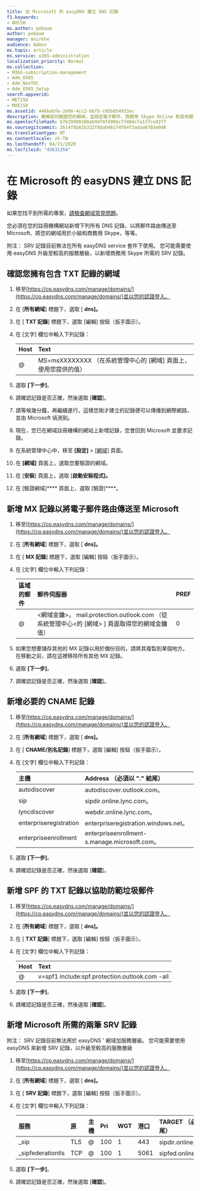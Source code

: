 ```yaml
---
title: 在 Microsoft 的 easyDNS 建立 DNS 記錄
f1.keywords:
- NOCSH
ms.author: pebaum
author: pebaum
manager: mnirkhe
audience: Admin
ms.topic: article
ms.service: o365-administration
localization_priority: Normal
ms.collection:
- M365-subscription-management
- Adm_O365
- Adm_NonTOC
- Adm_O365_Setup
search.appverid:
- MET150
- MOE150
ms.assetid: 446babfe-2e08-4cc2-bbfb-c05b854933ac
description: 瞭解如何驗證您的網域，並設定電子郵件、商務用 Skype Online 和其他服務的 DNS 記錄，以供 Microsoft easyDNS。
ms.openlocfilehash: b7b29900108ab94f0fd99dcf3404cfa137ce92ff
ms.sourcegitcommit: 2614f8b81b332f8dab461f4f64f3adaa6703e0d6
ms.translationtype: MT
ms.contentlocale: zh-TW
ms.lasthandoff: 04/21/2020
ms.locfileid: "43631354"
---
```

# <a name="create-dns-records-at-easydns-for-microsoft"></a>在 Microsoft 的 easyDNS 建立 DNS 記錄

如果您找不到所需的專案，[請檢查網域常見問題](../setup/domains-faq.md)。 
  
您必須在您的註冊機構網站新增下列所有 DNS 記錄，以將郵件路由傳送至 Microsoft、將您的網域用於小組和商務用 Skype，等等。
  
附注： SRV 記錄目前無法在所有 easyDNS service 套件下使用。 您可能需要使用 easyDNS 升級至較高的服務層級，以新增商務用 Skype 所需的 SRV 記錄。
  
## <a name="verify-that-you-own-the-domain-with-a-txt-record"></a>確認您擁有包含 TXT 記錄的網域

1. 移至[https://cp.easydns.com/manage/domains/](https://cp.easydns.com/manage/domains/)並以您的認證登入。 
    
2. 在 [**所有網域**] 標題下，選取 [ **dns]。**
    
3. 在 [ **TXT 記錄**] 標題下，選取 [編輯] 按鈕（扳手圖示）。 
    
4. 在 [文字] 欄位中輸入下列記錄：
    
    |**Host**|**Text**|
    |:-----|:-----|
    |@  <br/> |MS=msXXXXXXXX （在系統管理中心的 [網域] 頁面上，使用您提供的值）  <br/> |
   
5. 選取 **[下一步]**。 
    
6. 請確認記錄是否正確，然後選取 [**確認**]。 
    
7. 請等候幾分鐘，再繼續進行，這樣您剛才建立的記錄便可以傳播到網際網路，並由 Microsoft 偵測到。
    
8. 現在，您已在網域註冊機構的網站上新增記錄，您會回到 Microsoft 並要求記錄。
    
9. 在系統管理中心中，移至 **[設定]** \> <a href="https://go.microsoft.com/fwlink/p/?linkid=834818" target="_blank">[網域]</a> 頁面。
    
10. 在 **[網域]** 頁面上，選取您要驗證的網域。 
    
11. 在 [**安裝**] 頁面上，選取 [**啟動安裝程式]。**
    
12. 在 [驗證網域]**** 頁面上，選取 [驗證]****。 
    
## <a name="add-an-mx-record-to-route-email-to-microsoft"></a>新增 MX 記錄以將電子郵件路由傳送至 Microsoft

1. 移至[https://cp.easydns.com/manage/domains/](https://cp.easydns.com/manage/domains/)並以您的認證登入。 
    
2. 在 [**所有網域**] 標題下，選取 [ **dns]。**
    
3. 在 [ **MX 記錄**] 標題下，選取 [編輯] 按鈕（扳手圖示）。 
    
4. 在 [文字] 欄位中輸入下列記錄：
    
    |**區域的郵件**|**郵件伺服器**|**PREF**|
    |:-----|:-----|:-----|
    |@  <br/> |\<網域金鑰\>。 mail.protection.outlook.com （從系統管理中心\<的 [網域\> ] 頁面取得您的網域金鑰值）  <br/> |0  <br/> |
   
2. 如果您想要儲存其他的 MX 記錄以用於備份目的，請將其複製到某個地方。 在移動之前，請在這裡移除所有其他 MX 記錄。
    
5. 選取 **[下一步]**。 
    
6. 請確認記錄是否正確，然後選取 [**確認**]。 
    
## <a name="add-the-required-cname-records"></a>新增必要的 CNAME 記錄

1. 移至[https://cp.easydns.com/manage/domains/](https://cp.easydns.com/manage/domains/)並以您的認證登入。 
    
2. 在 [**所有網域**] 標題下，選取 [ **dns]。**
    
3. 在 [ **CNAME/別名記錄**] 標題下，選取 [編輯] 按鈕（扳手圖示）。 
    
4. 在 [文字] 欄位中輸入下列記錄：


    |**主機**|**Address （必須以 "." 結尾）**|
    |:-----|:-----|
    |autodiscover  <br/> |autodiscover.outlook.com。  <br/> |
    |sip  <br/> |sipdir.online.lync.com。  <br/> |
    |lyncdiscover  <br/> |webdir.online.lync.com。  <br/> |
    |enterpriseregistration  <br/> |enterpriseregistration.windows.net。  <br/> |
    |enterpriseenrollment  <br/> |enterpriseenrollment-s.manage.microsoft.com。  <br/> |
   
5. 選取 **[下一步]**。 
    
6. 請確認記錄是否正確，然後選取 [**確認**]。 
    
## <a name="add-a-txt-record-for-spf-to-help-prevent-email-spam"></a>新增 SPF 的 TXT 記錄以協助防範垃圾郵件

1. 移至[https://cp.easydns.com/manage/domains/](https://cp.easydns.com/manage/domains/)並以您的認證登入。 
    
2. 在 [**所有網域**] 標題下，選取 [ **dns]。**
    
3. 在 [ **TXT 記錄**] 標題下，選取 [編輯] 按鈕（扳手圖示）。 
    
4. 在 [文字] 欄位中輸入下列記錄：
    
    |**Host**|**Text**|
    |:-----|:-----|
    |@  <br/> |v=spf1 include:spf.protection.outlook.com -all  <br/> |
   
5. 選取 **[下一步]**。 
    
6. 請確認記錄是否正確，然後選取 [**確認**]。 
    
## <a name="add-the-two-srv-records-that-are-required-for-microsoft"></a>新增 Microsoft 所需的兩筆 SRV 記錄

附注： SRV 記錄目前無法用於 easyDNS ' 網域加服務層級。 您可能需要使用 easyDNS 來新增 SRV 記錄，以升級至較高的服務層級 
  
1. 移至[https://cp.easydns.com/manage/domains/](https://cp.easydns.com/manage/domains/)並以您的認證登入。 
    
2. 在 [**所有網域**] 標題下，選取 [ **dns]。**
    
3. 在 [ **SRV 記錄**] 標題下，選取 [編輯] 按鈕（扳手圖示）。 
    
4. 在 [文字] 欄位中輸入下列記錄：
    
    |**服務**|**原**|**主機**|**Pri**|**WGT**|**港口**|**TARGET （必須以 "." 結尾）**|**TTL**|
    |:-----|:-----|:-----|:-----|:-----|:-----|:-----|:-----|
    |_sip  <br/> |TLS  <br/> |@  <br/> |100  <br/> |1   <br/> |443  <br/> |sipdir.online.lync.com。  <br/> |1800  <br/> |
    |_sipfederationtls  <br/> |TCP  <br/> |@  <br/> |100  <br/> |1   <br/> |5061  <br/> |sipfed.online.lync.com。  <br/> |1800  <br/> |
   
5. 選取 **[下一步]**。 
    
6. 請確認記錄是否正確，然後選取 [**確認**]。 
    

